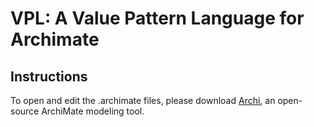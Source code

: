 # VPL: A Value Pattern Language for Archimate

## Instructions

To open and edit the .archimate files, please download [Archi](https://www.archimatetool.com/), an open-source ArchiMate modeling tool.
